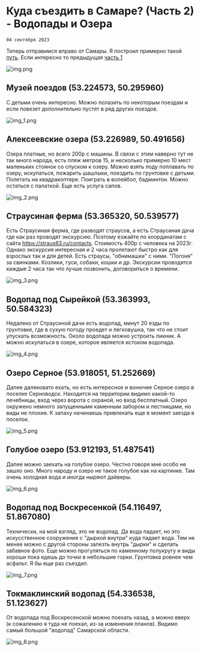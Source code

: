 <!--
{
  "draft": false,
  "tags": ["Путешествие"]
}
-->

# Куда съездить в Самаре? (Часть 2) - Водопады и Озера

```blogEnginePageDate
04 сентября 2023
```

Теперь отправимся вправо от Самары. Я построил примерно
такой [путь](https://yandex.ru/maps/?ll=51.103742%2C53.857313&mode=routes&rtext=53.224501%2C50.295778~53.227344%2C50.487304~53.342558%2C50.519477~53.364028%2C50.584328~53.917893%2C51.252336~53.912215%2C51.487645~54.116484%2C51.867131~54.336537%2C51.123622&rtt=auto&ruri=ymapsbm1%3A%2F%2Forg%3Foid%3D1254564559~~ymapsbm1%3A%2F%2Forg%3Foid%3D1004274022~ymapsbm1%3A%2F%2Forg%3Foid%3D104580614285~~ymapsbm1%3A%2F%2Forg%3Foid%3D129448822385~ymapsbm1%3A%2F%2Forg%3Foid%3D42357144780~ymapsbm1%3A%2F%2Forg%3Foid%3D20100238581&z=9.12).
Если интересно то предыдущая [часть 1](../КудаСъездитьВСамареЧасть1/index.html)

![img.png](img.png)

## Музей поездов (53.224573, 50.295960)

С детьми очень интересно. Можно полазить по некоторым поездам и если повезет дополнительно пустят в ряд других поездов.

![img_1.png](img_1.png)

## Алексеевские озера (53.226989, 50.491656)

Озера платные, но всего 200р с машины. В связи с этим наверно тут не так много народа, есть пляж метров 15, и несколько
примерно 10 мест маленьких стоянок со спуском к озеру. Можно взять лоду поплавать по озеру, искупаться, пожарить
шашлыки, поездить по грунтовке с детьми. Полетать на квадракоптере. Поиграть в волейбол, бадминтон. Можно остаться с
палаткой. Еще есть услуга сапов.

![img_2.png](img_2.png)

## Страусиная ферма (53.365320, 50.539577)

Есть Страусиная ферма, где разводят страусов, а есть Страусиная дача где как раз проводят экскурсию. Поэтому езжайте по
координатам с сайта https://straus63.ru/contacts. Стоимость 400р с человека на 2023г. Однако экскурсия интересная и 2
часа пролетают быстро как для взрослых так и для детей. Есть страусы, "обнимашки" с ними. "Погоня" за свинками. Козлики,
гуси, собаки, кошки и др. Экскурсии проводятся каждые 2 часа так что лучше позвонить, договориться о времени.

![img_3.png](img_3.png)

## Водопад под Сырейкой (53.363993, 50.584323)

Недалеко от Страусиной дачи есть водопад, минут 20 езды по грунтовке, где в сухую погоду проедет и легковушка, так что
не стоит упускать возможность. Около водопада можно устроить пикник. А можно искупаться в озере, которое является
истоком водопада.

![img_4.png](img_4.png)

## Озеро Серное (53.918051, 51.252669)

Далее далековато ехать, но есть интересное и вонючее Серное озеро в поселке Серноводск. Находится на территории видимо
какой-то лечебницы, вход через ворота с охраной, но вход бесплатный. Озеро окружено немного запущенными каменным забором
и лестницами, но виды не плохие. К запаху начинаешь привлекать еще в момент заезда в поселок.

![img_5.png](img_5.png)

## Голубое озеро (53.912193, 51.487541)

Далее можно заехать на голубое озеро. Честно говоря мне особо не зашло оно. Много народу и озеро не такое голубое как на
картинке. Там очень холодная вода и иногда ныряют дайверы.

![img_6.png](img_6.png)

## Водопад под Воскресенкой (54.116497, 51.867080)

Технически, на мой взгляд, это не водопад. Да вода падает, но это искусственное сооружение с "дыркой внутри" куда падает
вода. Тем не менее можно с другой стороны залезть внутрь "дырки" и сделать забавное фото. Еще можно прогуляться по
каменному полукругу и виды хороши пока едешь до точки в небольшие горки. Грунтовка ровнее чем асфальт. Я бы еще раз
съездил.

![img_7.png](img_7.png)

## Токмаклинский водопад (54.336538, 51.123627)

От водопада под Воскресенской можно поехать назад, а можно вверх (к сожалению я туда не поехал, из-за изменения планов).
Видимо самый большой "водопад" Самарской области.

![img_8.png](img_8.png)

